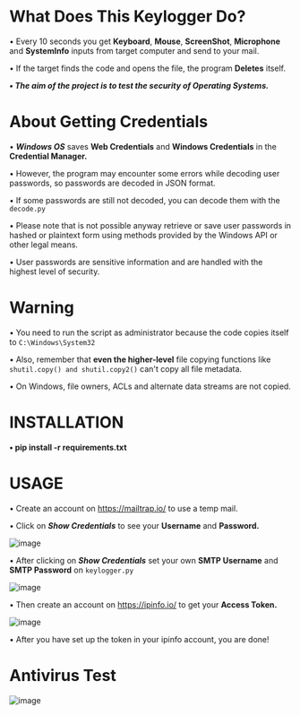 # What Does This Keylogger Do?
• Every 10 seconds you get **Keyboard**, **Mouse**, **ScreenShot**, **Microphone** and **SystemInfo** inputs from target computer and send to your mail.

• If the target finds the code and opens the file, the program **Deletes** itself.

***• The aim of the project is to test the security of Operating Systems.***

# About Getting Credentials

• ***Windows OS*** saves **Web Credentials** and **Windows Credentials** in the **Credential Manager.**

• However, the program may encounter some errors while decoding user passwords, so passwords are decoded in JSON format.

• If some passwords are still not decoded, you can decode them with the `decode.py`

• Please note that is not possible anyway retrieve or save user passwords in hashed or plaintext form using methods provided by the Windows API or other legal means.

• User passwords are sensitive information and are handled with the highest level of security.

# Warning

• You need to run the script as administrator because the code copies itself to `C:\Windows\System32`

• Also, remember that **even the higher-level** file copying functions like `shutil.copy() and shutil.copy2()` can't copy all file metadata.

• On Windows, file owners, ACLs and alternate data streams are not copied.

# INSTALLATION
**• pip install -r requirements.txt**
# USAGE

• Create an account on https://mailtrap.io/ to use a temp mail.

• Click on ***Show Credentials*** to see your **Username** and **Password.**

![image](https://github.com/isPique/Keylogger/assets/139041426/840ab983-424b-4407-a6ba-697abf2f3dfb)

• After clicking on ***Show Credentials*** set your own **SMTP Username** and **SMTP Password** on `keylogger.py`

![image](https://github.com/isPique/Keylogger/assets/139041426/2c0a42b0-477e-4bb0-86ae-352e446bdc3d)

• Then create an account on https://ipinfo.io/ to get your **Access Token.**

![image](https://github.com/isPique/Keylogger/assets/139041426/45c987b1-4781-4468-9672-672e43b58672)

• After you have set up the token in your ipinfo account, you are done!

# Antivirus Test

![image](https://github.com/isPique/Keylogger/assets/139041426/7755e46f-bb73-4f6e-977d-0d1a8a927c4f)
